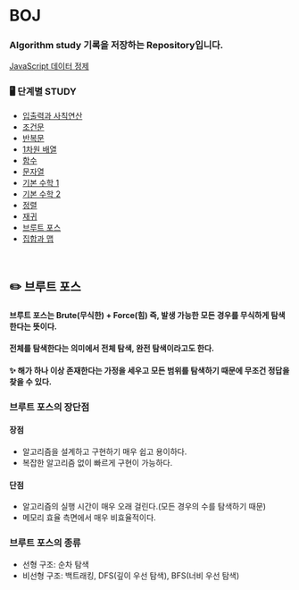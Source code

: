 # BOJ
### Algorithm study 기록을 저장하는 Repository입니다.

[JavaScript 데이터 정제](https://it-factory-with-taek.tistory.com/entry/%EB%B0%B1%EC%A4%80-%EC%95%8C%EA%B3%A0%EB%A6%AC%EC%A6%98-JavaScript%EB%A1%9C-%EB%AC%B8%EC%A0%9C-%ED%92%80%EA%B8%B0Nodejs-%EC%9E%85%EC%B6%9C%EB%A0%A5-%EA%B4%80%EB%A6%AC)

### 🖥️ 단계별 STUDY

* [입출력과 사칙연산](https://github.com/6uamy/BOJ/tree/main/basic/%EC%9E%85%EC%B6%9C%EB%A0%A5%EA%B3%BC%20%EC%82%AC%EC%B9%99%EC%97%B0%EC%82%B0)
* [조건문](https://github.com/6uamy/BOJ/tree/main/basic/%EC%A1%B0%EA%B1%B4%EB%AC%B8)
* [반복문](https://github.com/6uamy/BOJ/tree/main/basic/%EB%B0%98%EB%B3%B5%EB%AC%B8)
* [1차원 배열](https://github.com/6uamy/BOJ/tree/main/basic/%EB%B0%B0%EC%97%B4)
* [함수](https://github.com/6uamy/BOJ/tree/main/basic/%ED%95%A8%EC%88%98)
* [문자열](https://github.com/6uamy/BOJ/tree/main/basic/%EB%AC%B8%EC%9E%90%EC%97%B4)
* [기본 수학 1](https://github.com/6uamy/BOJ/tree/main/basic/%EA%B8%B0%EB%B3%B8%20%EC%88%98%ED%95%991)
* [기본 수학 2](https://github.com/6uamy/BOJ/tree/main/basic/%EA%B8%B0%EB%B3%B8%20%EC%88%98%ED%95%992)
* [정렬](https://github.com/6uamy/BOJ/tree/main/basic/%EC%A0%95%EB%A0%AC)
* [재귀](https://github.com/6uamy/BOJ/tree/main/basic/%EC%9E%AC%EA%B7%80)
* [브루트 포스](https://github.com/6uamy/BOJ/tree/main/basic/%EB%B8%8C%EB%A3%A8%ED%8A%B8%ED%8F%AC%EC%8A%A4)
* [집합과 맵](https://github.com/6uamy/BOJ/tree/main/basic/%EC%A7%91%ED%95%A9%EA%B3%BC%20%EB%A7%B5)

<br>

## ✏️ 브루트 포스

#### 브루트 포스는 Brute(무식한) + Force(힘) 즉, 발생 가능한 모든 경우를 무식하게 탐색한다는 뜻이다.
#### 전체를 탐색한다는 의미에서 전체 탐색, 완전 탐색이라고도 한다.

#### ✨ 해가 하나 이상 존재한다는 가정을 세우고 모든 범위를 탐색하기 때문에 무조건 정답을 찾을 수 있다.

### 브루트 포스의 장단점

#### 장점

- 알고리즘을 설계하고 구현하기 매우 쉽고 용이하다.
- 복잡한 알고리즘 없이 빠르게 구현이 가능하다.

#### 단점

- 알고리즘의 실행 시간이 매우 오래 걸린다.(모든 경우의 수를 탐색하기 때문)
- 메모리 효율 측면에서 매우 비효율적이다.

### 브루트 포스의 종류

- 선형 구조: 순차 탐색
- 비선형 구조: 백트래킹, DFS(깊이 우선 탐색), BFS(너비 우선 탐색)
